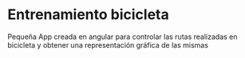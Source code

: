 # Entrenamiento bicicleta
 Pequeña App creada en angular para controlar las rutas realizadas en bicicleta y obtener una representación gráfica de las mismas
